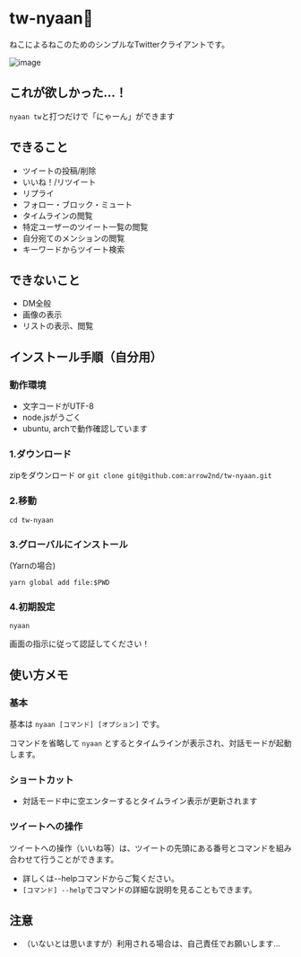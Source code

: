 # tw-nyaan🐾

ねこによるねこのためのシンプルなTwitterクライアントです。

![image](https://user-images.githubusercontent.com/44780846/92388930-09f74100-f153-11ea-81cc-2bfe9259c6a4.png)

## これが欲しかった…！

```nyaan tw```と打つだけで「にゃーん」ができます

## できること
- ツイートの投稿/削除
- いいね！/リツイート
- リプライ
- フォロー・ブロック・ミュート
- タイムラインの閲覧
- 特定ユーザーのツイート一覧の閲覧
- 自分宛てのメンションの閲覧
- キーワードからツイート検索

## できないこと
- DM全般
- 画像の表示
- リストの表示、閲覧

## インストール手順（自分用）

### 動作環境
- 文字コードがUTF-8
- node.jsがうごく
- ubuntu, archで動作確認しています

### 1.ダウンロード

zipをダウンロード or ```git clone git@github.com:arrow2nd/tw-nyaan.git```

### 2.移動

```cd tw-nyaan```

### 3.グローバルにインストール

(Yarnの場合)

```yarn global add file:$PWD ``` 

### 4.初期設定

```nyaan```

画面の指示に従って認証してください！

## 使い方メモ

### 基本
基本は ```nyaan [コマンド] [オプション]``` です。

コマンドを省略して ```nyaan``` とするとタイムラインが表示され、対話モードが起動します。

### ショートカット
- 対話モード中に空エンターするとタイムライン表示が更新されます

### ツイートへの操作
ツイートへの操作（いいね等）は、ツイートの先頭にある番号とコマンドを組み合わせて行うことができます。

- 詳しくは--helpコマンドからご覧ください。
- ```[コマンド] --help```でコマンドの詳細な説明を見ることもできます。

## 注意
- （いないとは思いますが）利用される場合は、自己責任でお願いします…
